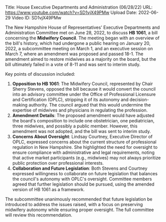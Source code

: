 Title: House Executive Departments and Administration (06/28/22)
URL: https://www.youtube.com/watch?v=SD1vjX49PMw
Upload Date: 2022-06-29
Video ID: SD1vjX49PMw

The New Hampshire House of Representatives' Executive Departments and Administration Committee met on June 28, 2022, to discuss **HB 1061**, a bill concerning the **Midwifery Council**. The meeting began with an overview of the bill's history, which had undergone a public hearing on January 20, 2022, a subcommittee meeting on March 1, and an executive session on March 7, where an amendment was proposed and passed 18-1. The amendment aimed to restore midwives as a majority on the board, but the bill ultimately failed in a vote of 8-11 and was sent to interim study.

Key points of discussion included:
1. **Opposition to HB 1061**: The Midwifery Council, represented by Chair Sherry Stevens, opposed the bill because it would convert the council into an advisory committee under the Office of Professional Licensure and Certification (OPLC), stripping it of its autonomy and decision-making authority. The council argued that this would undermine the expertise of midwives and physicians in regulating the profession.
2. **Amendment Details**: The proposed amendment would have adjusted the board's composition to include one obstetrician, one pediatrician, three midwives, and possibly a public member. However, this amendment was not adopted, and the bill was sent to interim study.
3. **Concerns About Oversight**: Lindsay Courtney, Executive Director of OPLC, expressed concerns about the current structure of professional regulation in New Hampshire. She highlighted the need for oversight to ensure compliance with administrative and legal requirements, noting that active market participants (e.g., midwives) may not always prioritize public protection over professional interests.
4. **Collaboration and Future Legislation**: Both Stevens and Courtney expressed willingness to collaborate on future legislation that balances the council's autonomy with OPLC's oversight. Committee members agreed that further legislation should be pursued, using the amended version of HB 1061 as a framework.

The subcommittee unanimously recommended that future legislation be introduced to address the issues raised, with a focus on preserving midwifery autonomy while ensuring proper oversight. The full committee will review this recommendation.